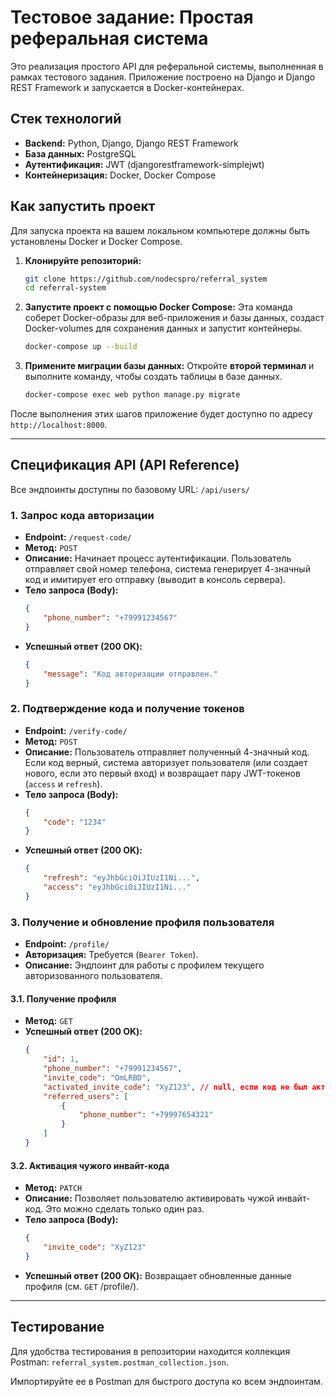 # Тестовое задание: Простая реферальная система

Это реализация простого API для реферальной системы, выполненная в рамках тестового задания. Приложение построено на Django и Django REST Framework и запускается в Docker-контейнерах.

## Стек технологий

*   **Backend:** Python, Django, Django REST Framework
*   **База данных:** PostgreSQL
*   **Аутентификация:** JWT (djangorestframework-simplejwt)
*   **Контейнеризация:** Docker, Docker Compose

## Как запустить проект

Для запуска проекта на вашем локальном компьютере должны быть установлены Docker и Docker Compose.

1.  **Клонируйте репозиторий:**
    ```bash
    git clone https://github.com/nodecspro/referral_system
    cd referral-system
    ```

2.  **Запустите проект с помощью Docker Compose:**
    Эта команда соберет Docker-образы для веб-приложения и базы данных, создаст Docker-volumes для сохранения данных и запустит контейнеры.
    ```bash
    docker-compose up --build
    ```

3.  **Примените миграции базы данных:**
    Откройте **второй терминал** и выполните команду, чтобы создать таблицы в базе данных.
    ```bash
    docker-compose exec web python manage.py migrate
    ```

После выполнения этих шагов приложение будет доступно по адресу `http://localhost:8000`.

---

## Спецификация API (API Reference)

Все эндпоинты доступны по базовому URL: `/api/users/`

### 1. Запрос кода авторизации

*   **Endpoint:** `/request-code/`
*   **Метод:** `POST`
*   **Описание:** Начинает процесс аутентификации. Пользователь отправляет свой номер телефона, система генерирует 4-значный код и имитирует его отправку (выводит в консоль сервера).
*   **Тело запроса (Body):**
    ```json
    {
        "phone_number": "+79991234567"
    }
    ```
*   **Успешный ответ (200 OK):**
    ```json
    {
        "message": "Код авторизации отправлен."
    }
    ```

### 2. Подтверждение кода и получение токенов

*   **Endpoint:** `/verify-code/`
*   **Метод:** `POST`
*   **Описание:** Пользователь отправляет полученный 4-значный код. Если код верный, система авторизует пользователя (или создает нового, если это первый вход) и возвращает пару JWT-токенов (`access` и `refresh`).
*   **Тело запроса (Body):**
    ```json
    {
        "code": "1234"
    }
    ```
*   **Успешный ответ (200 OK):**
    ```json
    {
        "refresh": "eyJhbGciOiJIUzI1Ni...",
        "access": "eyJhbGciOiJIUzI1Ni..."
    }
    ```

### 3. Получение и обновление профиля пользователя

*   **Endpoint:** `/profile/`
*   **Авторизация:** Требуется (`Bearer Token`).
*   **Описание:** Эндпоинт для работы с профилем текущего авторизованного пользователя.

#### 3.1. Получение профиля

*   **Метод:** `GET`
*   **Успешный ответ (200 OK):**
    ```json
    {
        "id": 1,
        "phone_number": "+79991234567",
        "invite_code": "OmLRBD",
        "activated_invite_code": "XyZ123", // null, если код не был активирован
        "referred_users": [
            {
                "phone_number": "+79997654321"
            }
        ]
    }
    ```

#### 3.2. Активация чужого инвайт-кода

*   **Метод:** `PATCH`
*   **Описание:** Позволяет пользователю активировать чужой инвайт-код. Это можно сделать только один раз.
*   **Тело запроса (Body):**
    ```json
    {
        "invite_code": "XyZ123"
    }
    ```
*   **Успешный ответ (200 OK):** Возвращает обновленные данные профиля (см. `GET` /profile/).

---

## Тестирование

Для удобства тестирования в репозитории находится коллекция Postman:
`referral_system.postman_collection.json`.

Импортируйте ее в Postman для быстрого доступа ко всем эндпоинтам.